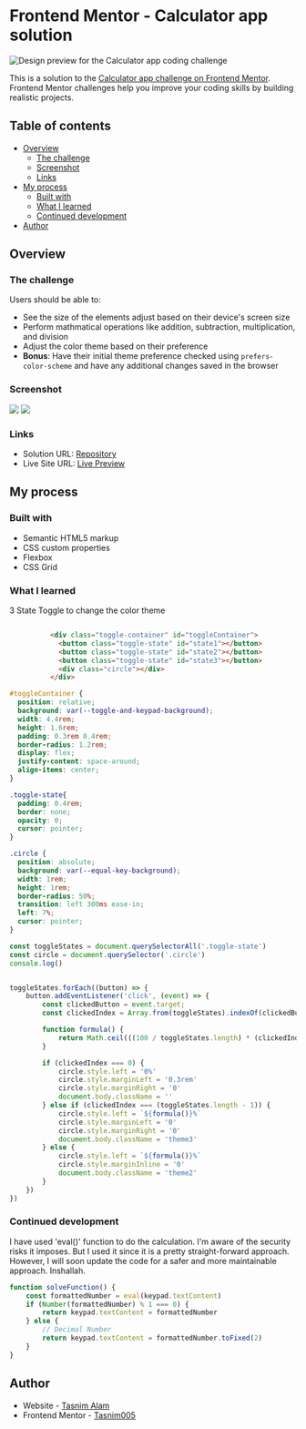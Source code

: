 # Frontend Mentor - Calculator app solution

![Design preview for the Calculator app coding challenge](./design/desktop-preview.jpg)

This is a solution to the [Calculator app challenge on Frontend Mentor](https://www.frontendmentor.io/challenges/calculator-app-9lteq5N29). Frontend Mentor challenges help you improve your coding skills by building realistic projects. 

## Table of contents

- [Overview](#overview)
  - [The challenge](#the-challenge)
  - [Screenshot](#screenshot)
  - [Links](#links)
- [My process](#my-process)
  - [Built with](#built-with)
  - [What I learned](#what-i-learned)
  - [Continued development](#continued-development)
- [Author](#author)

## Overview

### The challenge

Users should be able to:

- See the size of the elements adjust based on their device's screen size
- Perform mathmatical operations like addition, subtraction, multiplication, and division
- Adjust the color theme based on their preference
- **Bonus**: Have their initial theme preference checked using `prefers-color-scheme` and have any additional changes saved in the browser

### Screenshot

![](images/desktop-preview.png)
![](images/mobile-preview.png)



### Links

- Solution URL: [Repository](https://github.com/Tasnim005/Calculator-app)
- Live Site URL: [Live Preview](https://tasnim005.github.io/Calculator-app/)

## My process

### Built with

- Semantic HTML5 markup
- CSS custom properties
- Flexbox
- CSS Grid

### What I learned

3 State Toggle to change the color theme

```html

          <div class="toggle-container" id="toggleContainer">
            <button class="toggle-state" id="state1"></button>
            <button class="toggle-state" id="state2"></button>
            <button class="toggle-state" id="state3"></button>
            <div class="circle"></div>
          </div>
```
```css
#toggleContainer {
  position: relative;
  background: var(--toggle-and-keypad-background);
  width: 4.4rem;
  height: 1.6rem;
  padding: 0.3rem 0.4rem;
  border-radius: 1.2rem;
  display: flex;
  justify-content: space-around;
  align-items: center;
}

.toggle-state{
  padding: 0.4rem;
  border: none;
  opacity: 0;
  cursor: pointer;
}

.circle {
  position: absolute;
  background: var(--equal-key-background);
  width: 1rem;
  height: 1rem;
  border-radius: 50%;
  transition: left 300ms ease-in;
  left: 7%;
  cursor: pointer;
}
```
```js
const toggleStates = document.querySelectorAll('.toggle-state')
const circle = document.querySelector('.circle')
console.log()


toggleStates.forEach((button) => {
    button.addEventListener('click', (event) => {
        const clickedButton = event.target;
        const clickedIndex = Array.from(toggleStates).indexOf(clickedButton);

        function formula() {
            return Math.ceil(((100 / toggleStates.length) * (clickedIndex)))
        }

        if (clickedIndex === 0) {
            circle.style.left = '0%'
            circle.style.marginLeft = '0.3rem'
            circle.style.marginRight = '0'
            document.body.className = ''
        } else if (clickedIndex === (toggleStates.length - 1)) {
            circle.style.left = `${formula()}%`
            circle.style.marginLeft = '0'
            circle.style.marginRight = '0'
            document.body.className = 'theme3'
        } else {
            circle.style.left = `${formula()}%`
            circle.style.marginInline = '0'
            document.body.className = 'theme2'
        }
    })
})
```

### Continued development
I have used 'eval()' function to do the calculation. I'm aware of the security risks it imposes. But I used it since it is a pretty straight-forward approach. However, I will soon update the code for a safer and more maintainable approach. Inshallah.

```js
function solveFunction() {
    const formattedNumber = eval(keypad.textContent)
    if (Number(formattedNumber) % 1 === 0) {
        return keypad.textContent = formattedNumber
    } else {
        // Decimal Number
        return keypad.textContent = formattedNumber.toFixed(2)
    }
}
```

## Author
- Website - [Tasnim Alam](https://github.com/Tasnim005)
- Frontend Mentor - [Tasnim005](https://www.frontendmentor.io/profile/Tasnim005)
